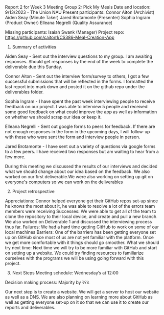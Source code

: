Report 2 for Week 3 Meeting
Group 2: Pick My Meals
Date and location: 9/13/2023 - The Union NAU
Present participants:
Connor Aiton (Archivist)
Aiden Seay (Minute Taker)
Jared Brotamonte (Presenter)
Sophia Ingram (Product Owner)
Elleana Negrelli (Quality Assurance)

Missing participants: Isaiah Swank (Manager)
Project repo: https://github.com/caiton1/CS386-Meal-Creation-App


1. Summary of activities

Aiden Seay - Sent out the interview questions to my group. I am awaiting responses. Should get responses by the end of the week to complete the deliverable due this Sunday.

Connor Aiton - Sent out the interview form/survey to others, I got a few successful submissions that will be reflected in the forms. I formatted the last report into mark down and posted it on the github repo under the deliverables folder.

Sophia Ingram - I have spent the past week interviewing people to receive feedback on our project. I was able to interview 5 people and received some good feedback on what could improve the app as well as information on whether we should scrap our idea or keep it.

Elleana Negrelli - Sent out google forms to peers for feedback. If there are not enough responses in the form in the upcoming days, I will follow-up with those who were sent the form and interview people in person.

Jared Brotamonte - I have sent out a variety of questions via google forms to a few peers. I have received two responses but am waiting to hear from a few more.

During this meeting we discussed the results of our interviews and decided what we should change about our idea based on the feedback. We also worked on our first deliverable.We were also working on setting up git on everyone's computers so we can work on the deliverables

2. Project retrospective

Appreciations: Connor helped everyone get their GitHub repos set-up since he knows the most about it, he was able to resolve a lot of the errors team members were receiving
Successes: We were able to get all of the team to clone the repository to their local device, and create and pull a new branch. We also worked on Deliverable 1 and discussed the interviewing process thus far.
Failures: We had a hard time getting GitHub to work on some of our local machines
Barriers: One of the barriers has been getting everyone set up on GitHub since most of us are not yet familiar with the platform. Once we get more comfortable with it things should go smoother. 
What we should try next time: Next time we will try to be more familiar with GitHub and start on setting up a website. We could try finding resources to familiarize ourselves with the programs we will be using going forward with this project.


3. Next Steps
Meeting schedule: Wednesday’s at 12:00

Decision making process: Majority by ⅔’s

Our next step is to create a website. We will get a server to host our website as well as a DNS. We are also planning on learning more about GitHub as well as getting everyone set-up on it so that we can use it to create our reports and deliverables.
